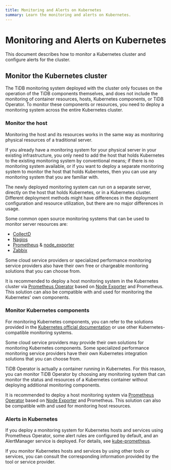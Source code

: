 ```yaml
---
title: Monitoring and Alerts on Kubernetes
summary: Learn the monitoring and alerts on Kubernetes.
---
```


# Monitoring and Alerts on Kubernetes

This document describes how to monitor a Kubernetes cluster and configure alerts for the cluster.

## Monitor the Kubernetes cluster

The TiDB monitoring system deployed with the cluster only focuses on the operation of the TiDB components themselves, and does not include the monitoring of container resources, hosts, Kubernetes components, or TiDB Operator. To monitor these components or resources, you need to deploy a monitoring system across the entire Kubernetes cluster.

### Monitor the host

Monitoring the host and its resources works in the same way as monitoring physical resources of a traditional server.

If you already have a monitoring system for your physical server in your existing infrastructure, you only need to add the host that holds Kubernetes to the existing monitoring system by conventional means; if there is no monitoring system available, or if you want to deploy a separate monitoring system to monitor the host that holds Kubernetes, then you can use any monitoring system that you are familiar with.

The newly deployed monitoring system can run on a separate server, directly on the host that holds Kubernetes, or in a Kubernetes cluster. Different deployment methods might have differences in the deployment configuration and resource utilization, but there are no major differences in usage.

Some common open source monitoring systems that can be used to monitor server resources are:

- [CollectD](https://collectd.org/)
- [Nagios](https://www.nagios.org/)
- [Prometheus](https://prometheus.io/) & [node_exporter](https://github.com/prometheus/node_exporter)
- [Zabbix](https://www.zabbix.com/)

Some cloud service providers or specialized performance monitoring service providers also have their own free or chargeable monitoring solutions that you can choose from.

It is recommended to deploy a host monitoring system in the Kubernetes cluster via [Prometheus Operator](https://github.com/coreos/prometheus-operator) based on [Node Exporter](https://github.com/prometheus/node_exporter) and Prometheus. This solution can also be compatible with and used for monitoring the Kubernetes' own components.

### Monitor Kubernetes components

For monitoring Kubernetes components, you can refer to the solutions provided in the [Kubernetes official documentation](https://kubernetes.io/docs/tasks/debug/debug-cluster/resource-usage-monitoring/) or use other Kubernetes-compatible monitoring systems.

Some cloud service providers may provide their own solutions for monitoring Kubernetes components. Some specialized performance monitoring service providers have their own Kubernetes integration solutions that you can choose from.

TiDB Operator is actually a container running in Kubernetes. For this reason, you can monitor TiDB Operator by choosing any monitoring system that can monitor the status and resources of a Kubernetes container without deploying additional monitoring components.

It is recommended to deploy a host monitoring system via [Prometheus Operator](https://github.com/coreos/prometheus-operator) based on [Node Exporter](https://github.com/prometheus/node_exporter) and Prometheus. This solution can also be compatible with and used for monitoring host resources.

### Alerts in Kubernetes

If you deploy a monitoring system for Kubernetes hosts and services using Prometheus Operator, some alert rules are configured by default, and an AlertManager service is deployed. For details, see [kube-prometheus](https://github.com/coreos/kube-prometheus).

If you monitor Kubernetes hosts and services by using other tools or services, you can consult the corresponding information provided by the tool or service provider.
